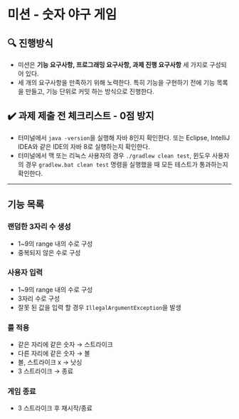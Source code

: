 # 미션 - 숫자 야구 게임

## 🔍 진행방식

- 미션은 **기능 요구사항, 프로그래밍 요구사항, 과제 진행 요구사항** 세 가지로 구성되어 있다.
- 세 개의 요구사항을 만족하기 위해 노력한다. 특히 기능을 구현하기 전에 기능 목록을 만들고, 기능 단위로 커밋 하는 방식으로 진행한다.

## ✔️ 과제 제출 전 체크리스트 - 0점 방지

- 터미널에서 `java -version`을 실행해 자바 8인지 확인한다. 또는 Eclipse, IntelliJ IDEA와 같은 IDE의 자바 8로 실행하는지 확인한다.
- 터미널에서 맥 또는 리눅스 사용자의 경우 `./gradlew clean test`, 윈도우 사용자의 경우 `gradlew.bat clean test` 명령을 실행했을 때 모든 테스트가 통과하는지 확인한다.

---


## 기능 목록

### 랜덤한 3자리 수 생성

- 1~9의 range 내의 수로 구성
- 중복되지 않은 수로 구성

### 사용자 입력

- 1~9의 range 내의 수로 구성
- 3자리 수로 구성
- 잘못 된 값을 입력 할 경우 `IllegalArgumentException`을 발생

### 룰 적용

- 같은 자리에 같은 숫자 → 스트라이크
- 다른 자리에 같은 숫자 → 볼
- 볼, 스트라이크 x → 낫싱
- 3 스트라이크 → 종료

### 게임 종료

- 3 스트라이크 후 재시작/종료


